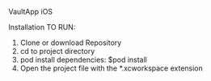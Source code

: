 
VaultApp iOS

Installation TO RUN:

1. Clone or download Repository
2. cd to project directory
3. pod install dependencies: $pod install
4. Open the project file with the *.xcworkspace extension

